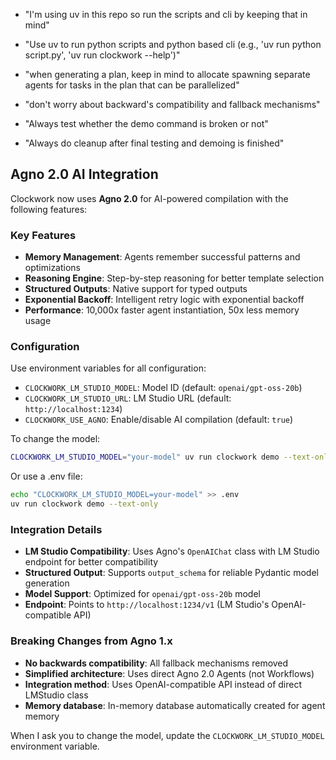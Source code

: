 - "I'm using uv in this repo so run the scripts and cli by keeping that in mind"
- "Use uv to run python scripts and python based cli (e.g., 'uv run python script.py', 'uv run clockwork --help')"
- "when generating a plan, keep in mind to allocate spawning separate agents for tasks in the plan that can be parallelized"
- "don't worry about backward's compatibility and fallback mechanisms"
- "Always test whether the demo command is broken or not"

- "Always do cleanup after final testing and demoing is finished"

## Agno 2.0 AI Integration

Clockwork now uses **Agno 2.0** for AI-powered compilation with the following features:

### Key Features
- **Memory Management**: Agents remember successful patterns and optimizations
- **Reasoning Engine**: Step-by-step reasoning for better template selection
- **Structured Outputs**: Native support for typed outputs
- **Exponential Backoff**: Intelligent retry logic with exponential backoff
- **Performance**: 10,000x faster agent instantiation, 50x less memory usage

### Configuration

Use environment variables for all configuration:

- `CLOCKWORK_LM_STUDIO_MODEL`: Model ID (default: `openai/gpt-oss-20b`)
- `CLOCKWORK_LM_STUDIO_URL`: LM Studio URL (default: `http://localhost:1234`)
- `CLOCKWORK_USE_AGNO`: Enable/disable AI compilation (default: `true`)

To change the model:
```bash
CLOCKWORK_LM_STUDIO_MODEL="your-model" uv run clockwork demo --text-only
```

Or use a .env file:
```bash
echo "CLOCKWORK_LM_STUDIO_MODEL=your-model" >> .env
uv run clockwork demo --text-only
```

### Integration Details
- **LM Studio Compatibility**: Uses Agno's `OpenAIChat` class with LM Studio endpoint for better compatibility
- **Structured Output**: Supports `output_schema` for reliable Pydantic model generation
- **Model Support**: Optimized for `openai/gpt-oss-20b` model
- **Endpoint**: Points to `http://localhost:1234/v1` (LM Studio's OpenAI-compatible API)

### Breaking Changes from Agno 1.x
- **No backwards compatibility**: All fallback mechanisms removed
- **Simplified architecture**: Uses direct Agno 2.0 Agents (not Workflows)
- **Integration method**: Uses OpenAI-compatible API instead of direct LMStudio class
- **Memory database**: In-memory database automatically created for agent memory

When I ask you to change the model, update the `CLOCKWORK_LM_STUDIO_MODEL` environment variable.